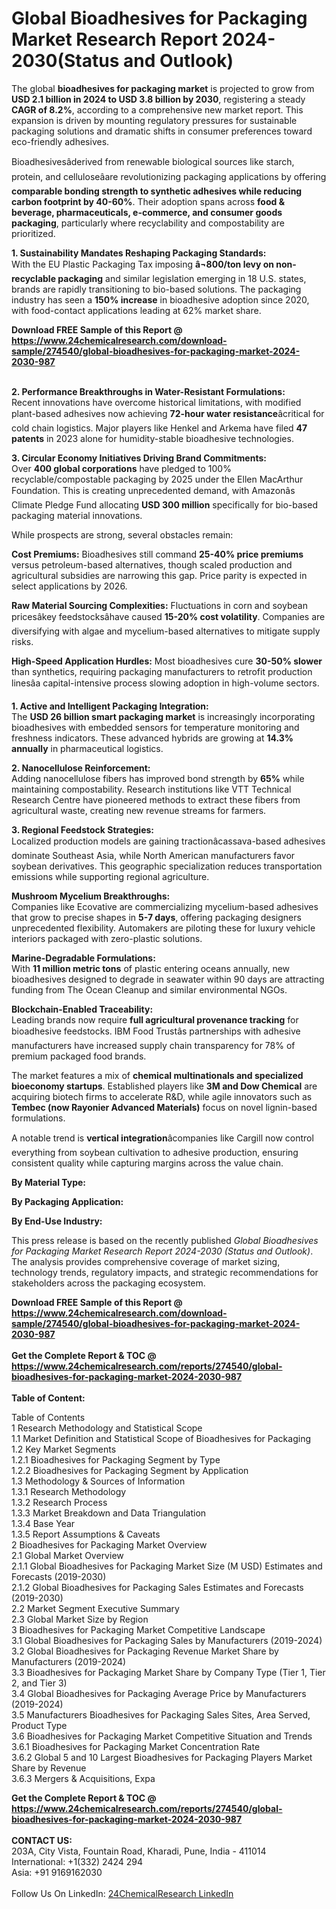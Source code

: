 <h1>Global Bioadhesives for Packaging Market Research Report 2024-2030(Status and Outlook)</h1><p>The global <strong>bioadhesives for packaging market</strong> is projected to grow from <strong>USD 2.1 billion in 2024 to USD 3.8 billion by 2030</strong>, registering a steady <strong>CAGR of 8.2%</strong>, according to a comprehensive new market report. This expansion is driven by mounting regulatory pressures for sustainable packaging solutions and dramatic shifts in consumer preferences toward eco-friendly adhesives.</p><p>Bioadhesivesâderived from renewable biological sources like starch, protein, and celluloseâare revolutionizing packaging applications by offering <strong>comparable bonding strength to synthetic adhesives while reducing carbon footprint by 40-60%</strong>. Their adoption spans across <strong>food &amp; beverage, pharmaceuticals, e-commerce, and consumer goods packaging</strong>, particularly where recyclability and compostability are prioritized.</p><p><strong>1. Sustainability Mandates Reshaping Packaging Standards:</strong><br>
With the EU Plastic Packaging Tax imposing <strong>â¬800/ton levy on non-recyclable packaging</strong> and similar legislation emerging in 18 U.S. states, brands are rapidly transitioning to bio-based solutions. The packaging industry has seen a <strong>150% increase</strong> in bioadhesive adoption since 2020, with food-contact applications leading at 62% market share.</p><div><b>Download FREE Sample of this Report @ 
            <a href="https://www.24chemicalresearch.com/download-sample/274540/global-bioadhesives-for-packaging-market-2024-2030-987">
            https://www.24chemicalresearch.com/download-sample/274540/global-bioadhesives-for-packaging-market-2024-2030-987</a></b></div><br><p><strong>2. Performance Breakthroughs in Water-Resistant Formulations:</strong><br>
Recent innovations have overcome historical limitations, with modified plant-based adhesives now achieving <strong>72-hour water resistance</strong>âcritical for cold chain logistics. Major players like Henkel and Arkema have filed <strong>47 patents</strong> in 2023 alone for humidity-stable bioadhesive technologies.</p><p><strong>3. Circular Economy Initiatives Driving Brand Commitments:</strong><br>
Over <strong>400 global corporations</strong> have pledged to 100% recyclable/compostable packaging by 2025 under the Ellen MacArthur Foundation. This is creating unprecedented demand, with Amazonâs Climate Pledge Fund allocating <strong>USD 300 million</strong> specifically for bio-based packaging material innovations.</p><p>While prospects are strong, several obstacles remain:</p><p><strong>Cost Premiums:</strong> Bioadhesives still command <strong>25-40% price premiums</strong> versus petroleum-based alternatives, though scaled production and agricultural subsidies are narrowing this gap. Price parity is expected in select applications by 2026.</p><p><strong>Raw Material Sourcing Complexities:</strong> Fluctuations in corn and soybean pricesâkey feedstocksâhave caused <strong>15-20% cost volatility</strong>. Companies are diversifying with algae and mycelium-based alternatives to mitigate supply risks.</p><p><strong>High-Speed Application Hurdles:</strong> Most bioadhesives cure <strong>30-50% slower</strong> than synthetics, requiring packaging manufacturers to retrofit production linesâa capital-intensive process slowing adoption in high-volume sectors.</p><p><strong>1. Active and Intelligent Packaging Integration:</strong><br>
The <strong>USD 26 billion smart packaging market</strong> is increasingly incorporating bioadhesives with embedded sensors for temperature monitoring and freshness indicators. These advanced hybrids are growing at <strong>14.3% annually</strong> in pharmaceutical logistics.</p><p><strong>2. Nanocellulose Reinforcement:</strong><br>
Adding nanocellulose fibers has improved bond strength by <strong>65%</strong> while maintaining compostability. Research institutions like VTT Technical Research Centre have pioneered methods to extract these fibers from agricultural waste, creating new revenue streams for farmers.</p><p><strong>3. Regional Feedstock Strategies:</strong><br>
Localized production models are gaining tractionâcassava-based adhesives dominate Southeast Asia, while North American manufacturers favor soybean derivatives. This geographic specialization reduces transportation emissions while supporting regional agriculture.</p><p><strong>Mushroom Mycelium Breakthroughs:</strong><br>
	Companies like Ecovative are commercializing mycelium-based adhesives that grow to precise shapes in <strong>5-7 days</strong>, offering packaging designers unprecedented flexibility. Automakers are piloting these for luxury vehicle interiors packaged with zero-plastic solutions.</p><p><strong>Marine-Degradable Formulations:</strong><br>
	With <strong>11 million metric tons</strong> of plastic entering oceans annually, new bioadhesives designed to degrade in seawater within 90 days are attracting funding from The Ocean Cleanup and similar environmental NGOs.</p><p><strong>Blockchain-Enabled Traceability:</strong><br>
	Leading brands now require <strong>full agricultural provenance tracking</strong> for bioadhesive feedstocks. IBM Food Trustâs partnerships with adhesive manufacturers have increased supply chain transparency for 78% of premium packaged food brands.</p><p>The market features a mix of <strong>chemical multinationals and specialized bioeconomy startups</strong>. Established players like <strong>3M and Dow Chemical</strong> are acquiring biotech firms to accelerate R&amp;D, while agile innovators such as <strong>Tembec (now Rayonier Advanced Materials)</strong> focus on novel lignin-based formulations.</p><p>A notable trend is <strong>vertical integration</strong>âcompanies like Cargill now control everything from soybean cultivation to adhesive production, ensuring consistent quality while capturing margins across the value chain.</p><p><strong>By Material Type:</strong></p><p><strong>By Packaging Application:</strong></p><p><strong>By End-Use Industry:</strong></p><p>This press release is based on the recently published <em>Global Bioadhesives for Packaging Market Research Report 2024-2030 (Status and Outlook)</em>. The analysis provides comprehensive coverage of market sizing, technology trends, regulatory impacts, and strategic recommendations for stakeholders across the packaging ecosystem.</p><div><b>Download FREE Sample of this Report @ 
            <a href="https://www.24chemicalresearch.com/download-sample/274540/global-bioadhesives-for-packaging-market-2024-2030-987">
            https://www.24chemicalresearch.com/download-sample/274540/global-bioadhesives-for-packaging-market-2024-2030-987</a></b></div><br><div><b>Get the Complete Report & TOC @ 
            <a href="https://www.24chemicalresearch.com/reports/274540/global-bioadhesives-for-packaging-market-2024-2030-987">
            https://www.24chemicalresearch.com/reports/274540/global-bioadhesives-for-packaging-market-2024-2030-987</a></b></div><br>
            <b>Table of Content:</b><p>Table of Contents<br />
1 Research Methodology and Statistical Scope<br />
1.1 Market Definition and Statistical Scope of Bioadhesives for Packaging<br />
1.2 Key Market Segments<br />
1.2.1 Bioadhesives for Packaging Segment by Type<br />
1.2.2 Bioadhesives for Packaging Segment by Application<br />
1.3 Methodology & Sources of Information<br />
1.3.1 Research Methodology<br />
1.3.2 Research Process<br />
1.3.3 Market Breakdown and Data Triangulation<br />
1.3.4 Base Year<br />
1.3.5 Report Assumptions & Caveats<br />
2 Bioadhesives for Packaging Market Overview<br />
2.1 Global Market Overview<br />
2.1.1 Global Bioadhesives for Packaging Market Size (M USD) Estimates and Forecasts (2019-2030)<br />
2.1.2 Global Bioadhesives for Packaging Sales Estimates and Forecasts (2019-2030)<br />
2.2 Market Segment Executive Summary<br />
2.3 Global Market Size by Region<br />
3 Bioadhesives for Packaging Market Competitive Landscape<br />
3.1 Global Bioadhesives for Packaging Sales by Manufacturers (2019-2024)<br />
3.2 Global Bioadhesives for Packaging Revenue Market Share by Manufacturers (2019-2024)<br />
3.3 Bioadhesives for Packaging Market Share by Company Type (Tier 1, Tier 2, and Tier 3)<br />
3.4 Global Bioadhesives for Packaging Average Price by Manufacturers (2019-2024)<br />
3.5 Manufacturers Bioadhesives for Packaging Sales Sites, Area Served, Product Type<br />
3.6 Bioadhesives for Packaging Market Competitive Situation and Trends<br />
3.6.1 Bioadhesives for Packaging Market Concentration Rate<br />
3.6.2 Global 5 and 10 Largest Bioadhesives for Packaging Players Market Share by Revenue<br />
3.6.3 Mergers & Acquisitions, Expa</p><div><b>Get the Complete Report & TOC @ 
            <a href="https://www.24chemicalresearch.com/reports/274540/global-bioadhesives-for-packaging-market-2024-2030-987">
            https://www.24chemicalresearch.com/reports/274540/global-bioadhesives-for-packaging-market-2024-2030-987</a></b></div><br><b>CONTACT US:</b><br>
            203A, City Vista, Fountain Road, Kharadi, Pune, India - 411014<br>
            International: +1(332) 2424 294<br>
            Asia: +91 9169162030 <br><br>
            Follow Us On LinkedIn: <a href="https://www.linkedin.com/company/24chemicalresearch/">24ChemicalResearch LinkedIn</a>
